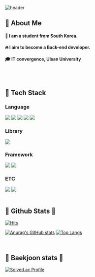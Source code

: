 <!--타이틀 부분-->

![header](https://capsule-render.vercel.app/api?type=rect&height=200&text=Welcome%20to%20My%20Github%20%F0%9F%A4%97&fontAlign=50&fontAlignY=30&animation=twinkling&fontSize=55&color=0:f8b195,50:f67280,100:c06c84&desc=nak%20Github&descSize=40&descAlign=70&fontColor=ffffff)


<div>
  <!--Body-->
  
  ## 👀 About Me 
 
  #### :raising_hand: I am a student from South Korea.<br/>
  #### :fire: I aim to become a Back-end developer.<br/>
  #### :mortar_board: IT convergence, Ulsan University
  <br/>
  <br/>
  
  ## 🧱 Tech Stack
  ### Language
  <!--Python-->
  <img src="https://img.shields.io/badge/Python-3776AB?style=flat-square&logo=Python&logoColor=white"/>
  <!--JavaScript-->
  <img src="https://img.shields.io/badge/JavaScript-F7DF1E?style=flat-square&logo=JavaScript&logoColor=white"/>
  <!--Java-->
  <img src="https://img.shields.io/badge/Java-232F3E?style=flat-square&logo=Java&logoColor=white"/>

  <!--HTML5-->
  <img src="https://img.shields.io/badge/HTML5-E34F26?style=flat-square&logo=HTML5&logoColor=white"/>
  <!--CSS-->
  <img src="https://img.shields.io/badge/CSS3-1572B6?style=flat-square&logo=CSS3&logoColor=white"/>
  <br/>
 
  ### Library
  <!--InteliJ-->
  <img src="https://img.shields.io/badge/intellijidea-000000?style=flat-square&logo=intellijidea&logoColor=white"/>
  <!--PyTorch-->
  <!--<img src="https://img.shields.io/badge/PyTorch-EE4C2C?style=flat-square&logo=PyTorch&logoColor=white"/>
  -->
  <!--Selenium-->
  <!--<img src="https://img.shields.io/badge/Selenium-43B02A?style=flat-square&logo=Selenium&logoColor=white"/>
  <br/>
  -->  
  <br/>
  
  ### Framework
  <!--Flask-->
  <img src="https://img.shields.io/badge/Flask-000000?style=flat-square&logo=Flask&logoColor=white"/>
  <!--Spring-->
  <img src="https://img.shields.io/badge/Spring-6DB33F?style=flat-square&logo=Spring&logoColor=white"/>
  <br/>
  
  ### ETC
  <!--Amazon AWS-->
  <img src="https://img.shields.io/badge/Amazon AWS-232F3E?style=flat-square&logo=Amazon AWS&logoColor=white"/>
 
  <!--MySQL-->
  <img src="https://img.shields.io/badge/MySQL-4479A1?style=flat-square&logo=MySQL&logoColor=white"/>
  <br/>
  <br/>
  
  ## 👯 Github Stats 👯
  [![Hits](https://hits.seeyoufarm.com/api/count/incr/badge.svg?url=https%3A%2F%2Fgithub.com%2Fasdasd571%2Fasdasd571&count_bg=%2379C83D&title_bg=%236AA25B&icon=angellist.svg&icon_color=%23E7E7E7&title=hits&edge_flat=false)](https://hits.seeyoufarm.com) 
  
  [![Anurag's GitHub stats](https://github-readme-stats.vercel.app/api?username=asdasd571&theme=dracula)](https://github.com/anuraghazra/github-readme-stats)
  [![Top Langs](https://github-readme-stats.vercel.app/api/top-langs/?username=asdasd571&theme=dracula)](https://github.com/anuraghazra/github-readme-stats)

  <br/>

  ## 🌱 Baekjoon stats 🌱
  [![Solved.ac Profile](http://mazassumnida.wtf/api/v2/generate_badge?boj=kng063312)](https://solved.ac/kng063312/)
</div>

<!--
**Jiyu-Kim/Jiyu-Kim** is a ✨ _special_ ✨ repository because its `README.md` (this file) appears on your GitHub profile.

Here are some ideas to get you started:
- Hi there 👋
- 🔭 I’m currently working on ...
- 🌱 I’m currently learning ...
- 👯 I’m looking to collaborate on ...
- 🤔 I’m looking for help with ...
- 💬 Ask me about ...
- 📫 How to reach me: ...
- 😄 Pronouns: ...
- ⚡ Fun fact: ...
-->
